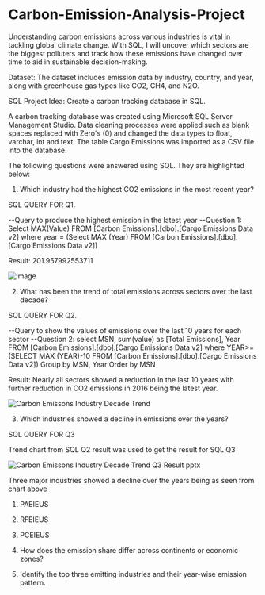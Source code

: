 # Carbon-Emission-Analysis-Project
Understanding carbon emissions across various industries is vital in tackling global climate change. With SQL, I will uncover which sectors are the biggest polluters and track how these emissions have changed over time to aid in sustainable decision-making.

Dataset: The dataset includes emission data by industry, country, and year, along with greenhouse gas types like CO2, CH4, and N2O.

SQL Project Idea: Create a carbon tracking database in SQL.

A carbon tracking database was created using Microsoft SQL Server Management Studio. Data cleaning processes were applied such as blank spaces replaced with Zero's (0) and changed the data types to float, varchar, int and text. The table Cargo Emissions was imported as a CSV file into the database.

The following questions were answered using SQL. They are highlighted below:

1. Which industry had the highest CO2 emissions in the most recent year?

SQL QUERY FOR Q1. 

--Query to produce the highest emission in the latest year
--Question 1:
Select MAX(Value)
 FROM [Carbon Emissions].[dbo].[Cargo Emissions Data v2]
where year = 
(Select MAX (Year)
 FROM [Carbon Emissions].[dbo].[Cargo Emissions Data v2])


Result: 201.957992553711

![image](https://github.com/user-attachments/assets/aae18258-b931-4ffc-9c86-c2662b4f1bc8)





2. What has been the trend of total emissions across sectors over the last decade?

SQL QUERY FOR Q2. 

 --Query to show the values of emissions over the last 10 years for each sector
--Question 2:
select MSN, sum(value) as [Total Emissions], Year
 FROM [Carbon Emissions].[dbo].[Cargo Emissions Data v2]
where YEAR>=(SELECT MAX (YEAR)-10
 FROM [Carbon Emissions].[dbo].[Cargo Emissions Data v2])
Group by MSN, Year 
Order by MSN


Result: Nearly all sectors showed a reduction in the last 10 years with further reduction in CO2 emissions in 2016 being the latest year.


![Carbon Emissons Industry Decade Trend](https://github.com/user-attachments/assets/b7a1972c-ec42-4690-aa75-94be19ca7805)



3. Which industries showed a decline in emissions over the years?


SQL QUERY FOR Q3

Trend chart from SQL Q2 result was used to get the result for SQL Q3


![Carbon Emissons Industry Decade Trend Q3 Result pptx](https://github.com/user-attachments/assets/1da6432d-72e9-4f94-973f-b37f182e81d0)


Three major industries showed a decline over the years being as seen from chart above

1.	PAEIEUS
2.	RFEIEUS
3.	PCEIEUS




4. How does the emission share differ across continents or economic zones?

5. Identify the top three emitting industries and their year-wise emission pattern.
